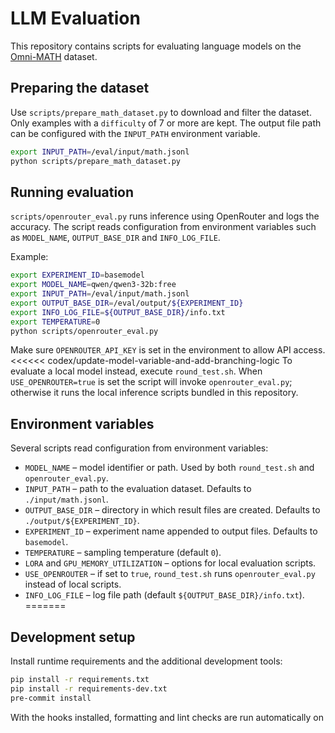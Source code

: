 # LLM Evaluation

This repository contains scripts for evaluating language models on the [Omni-MATH](https://huggingface.co/datasets/KbsdJames/Omni-MATH) dataset.

## Preparing the dataset

Use `scripts/prepare_math_dataset.py` to download and filter the dataset. Only examples with a `difficulty` of 7 or more are kept. The output file path can be configured with the `INPUT_PATH` environment variable.

```bash
export INPUT_PATH=/eval/input/math.jsonl
python scripts/prepare_math_dataset.py
```

## Running evaluation

`scripts/openrouter_eval.py` runs inference using OpenRouter and logs the accuracy. The script reads configuration from environment variables such as `MODEL_NAME`, `OUTPUT_BASE_DIR` and `INFO_LOG_FILE`.

Example:

```bash
export EXPERIMENT_ID=basemodel
export MODEL_NAME=qwen/qwen3-32b:free
export INPUT_PATH=/eval/input/math.jsonl
export OUTPUT_BASE_DIR=/eval/output/${EXPERIMENT_ID}
export INFO_LOG_FILE=${OUTPUT_BASE_DIR}/info.txt
export TEMPERATURE=0
python scripts/openrouter_eval.py
```

Make sure `OPENROUTER_API_KEY` is set in the environment to allow API access.
<<<<<< codex/update-model-variable-and-add-branching-logic
To evaluate a local model instead, execute `round_test.sh`. When `USE_OPENROUTER=true` is set the script will invoke `openrouter_eval.py`; otherwise it runs the local inference scripts bundled in this repository.

## Environment variables

Several scripts read configuration from environment variables:

- `MODEL_NAME` – model identifier or path. Used by both `round_test.sh` and `openrouter_eval.py`.
- `INPUT_PATH` – path to the evaluation dataset. Defaults to `./input/math.jsonl`.
- `OUTPUT_BASE_DIR` – directory in which result files are created. Defaults to `./output/${EXPERIMENT_ID}`.
- `EXPERIMENT_ID` – experiment name appended to output files. Defaults to `basemodel`.
- `TEMPERATURE` – sampling temperature (default `0`).
- `LORA` and `GPU_MEMORY_UTILIZATION` – options for local evaluation scripts.
- `USE_OPENROUTER` – if set to `true`, `round_test.sh` runs `openrouter_eval.py` instead of local scripts.
- `INFO_LOG_FILE` – log file path (default `${OUTPUT_BASE_DIR}/info.txt`).
=======
## Development setup

Install runtime requirements and the additional development tools:

```bash
pip install -r requirements.txt
pip install -r requirements-dev.txt
pre-commit install
```

With the hooks installed, formatting and lint checks are run automatically on
